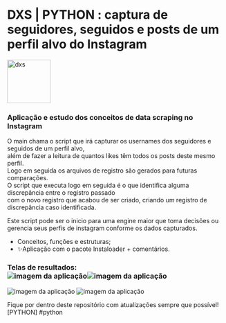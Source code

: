 # DXS | PYTHON : captura de seguidores, seguidos e posts de um perfil alvo do Instagram
<img src="https://dataxstudios.com.br/assets/images/logo_DXS_400_190.png" alt="dxs" width="100"/> 

### Aplicação e estudo dos conceitos de data scraping no Instagram<br>
O main chama o script que irá capturar os usernames dos seguidores e seguidos de um perfil alvo,<br>
além de fazer a leitura de quantos likes têm todos os posts deste mesmo perfil.<br>
Logo em seguida os arquivos de registro são gerados para futuras comparações.<br>
O script que executa logo em seguida é o que identifica alguma discrepância entre o registro passado<br>
com o novo registro que acabou de ser criado, criando um registro de discrepância caso identificada.<br>

Este script pode ser o inicio para uma engine maior que toma decisões ou gerencia seus perfis de instagram
conforme os dados capturados.

- Conceitos, funções e estruturas;
- ✨Aplicação com o pacote Instaloader + comentários.

### Telas de resultados:<br>![imagem da aplicação](https://dataxstudios.com.br/assets/images/github/python_instagram_data_scraping_1.PNG)![imagem da aplicação](https://dataxstudios.com.br/assets/images/github/python_instagram_data_scraping_2.PNG)
![imagem da aplicação](https://dataxstudios.com.br/assets/images/github/python_instagram_data_scraping_3.PNG)
![imagem da aplicação](https://dataxstudios.com.br/assets/images/github/python_instagram_data_scraping_4.PNG)

Fique por dentro deste repositório com atualizações sempre que possível!<br>[PYTHON] #python



